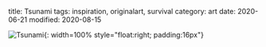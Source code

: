 title: Tsunami
tags: inspiration, originalart, survival
category: art
date: 2020-06-21
modified: 2020-08-15

![Tsunami]({static}/images/2020-06-21_14-35-01_416.png){: width=100% style="float:right; padding:16px"}    

